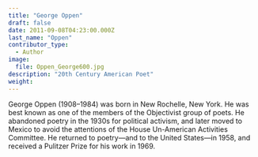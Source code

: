 ```yaml
---
title: "George Oppen"
draft: false
date: 2011-09-08T04:23:00.000Z
last_name: "Oppen"
contributor_type:
  - Author
image:
  file: Oppen_George600.jpg
description: "20th Century American Poet"
weight:
---
```


George Oppen (1908–1984) was born in New Rochelle, New York. He was best known as one of the members of the Objectivist group of poets. He abandoned poetry in the 1930s for political activism, and later moved to Mexico to avoid the attentions of the House Un-American Activities Committee. He returned to poetry—and to the United States—in 1958, and received a Pulitzer Prize for his work in 1969.

